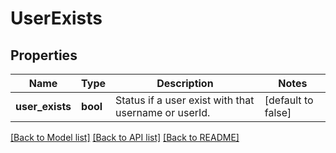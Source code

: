 # UserExists

## Properties

Name | Type | Description | Notes
------------ | ------------- | ------------- | -------------
**user_exists** | **bool** | Status if a user exist with that username or userId. | [default to false]

[[Back to Model list]](../README.md#documentation-for-models) [[Back to API list]](../README.md#documentation-for-api-endpoints) [[Back to README]](../README.md)


